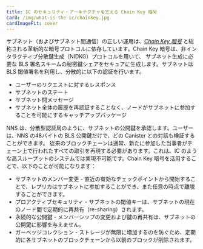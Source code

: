 ```yaml
---
title: IC のセキュリティ・アーキテクチャを支える Chain Key 暗号
card: /img/what-is-the-ic/chainkey.jpg
cardImageFit: cover
---
```


サブネット（およびサブネット間通信）の正しい運用は、[*Chain Key 暗号*](/how-it-works/chain-key-technology/) と総称される革新的な暗号プロトコルに依存しています。Chain Key 暗号は、非インタラクティブ分散鍵生成（NIDKG）プロトコルを用いて、 サブネット生成に必要な BLS 署名スキームの秘密鍵シェアをセキュアに生成します。サブネットは BLS 閾値署名を利用し、分散的に以下の認証を行います。
- ユーザーのリクエストに対するレスポンス
- サブネットのステート
- サブネット間メッセージ
- サブネット全体の履歴を再認証することなく、ノードがサブネットに参加することを可能にするキャッチアップパッケージ

NNS は、分散型認証局のように、サブネットの公開鍵を承認します。ユーザーは、NNS の48バイトの BLS 公開鍵だけで、どの Canister との対話も検証することができます。
従来のブロックチェーンは通常、新たに参加した当事者がチェーン上で行われたすべての取引を再現する必要があります。これは、IC のような高スループットのシステムでは実現不可能です。Chain Key 暗号を活用することで、以下のことが可能になります：

- サブネットのメンバー変更 - 直近の有効なチェックポイントから開始することで、レプリカはサブネットに参加することができ、また任意の時点で離脱することができます。
- プロアクティブセキュリティ - サブネットの閾値キーは、サブネットの現在のノード間で定期的に再共有（re-sharing）されます。
- 永続的な公開鍵 - メンバーシップの変更および鍵の再共有は、サブネットの公開鍵に影響を与えません。
- ガーベッジコレクション - ストレージが無限に増加するのを防ぐため、定期的に各サブネットのブロックチェーンから以前のブロックが削除されます。

<!--
---
title: Chain-key cryptography underpins the IC's security architecture
card: /img/what-is-the-ic/chainkey.jpg
cardImageFit: cover
---
The correct operation of subnets (and inter-subnet communication) relies on a suite of novel cryptographic protocols, collectively referred to as [*chain-key cryptography*](/how-it-works/chain-key-technology/). Chain-key cryptography securely generates private key shares for the BLS signature scheme as part of subnet creation using a non-interactive distributed key generation (NIDKG) protocol. Subnets use BLS threshold signing to authenticate, in a decentralized way,
- responses to user requests,
- the subnet state,
- inter-subnet messages, and
- catch-up packages to allow nodes to join a subnet without the need to re-validate the entire subnet history.

The NNS endorses the public keys of subnets, much like a decentralized certification authority. Users only need the 48-byte BLS public key of the NNS to validate the interaction with any canister.
Traditional blockchains typically require newly joined parties to redo all transactions ever performed on the chain. This is not feasible in a high-throughput system like the IC. Chain-key cryptography is leveraged to provide:

- Subnet membership changes – A replica can join a subnet, by starting from the most recent valid checkpoint, or leave at any point in time.
- Proactive security – Threshold keys of the subnet are periodically reshared between the current nodes of the subnet.
- Permanent public keys – Membership changes and key resharing do not affect the public key of any subnet.
- Garbage collection – Periodically, previous blocks are pruned from each subnet blockchain to prevent storage from growing infinitely.

-->
